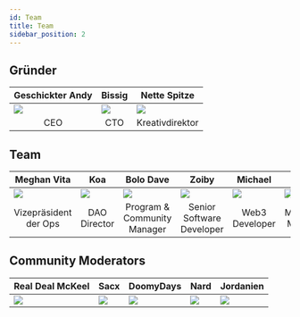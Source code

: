 ```yaml
---
id: Team
title: Team
sidebar_position: 2
---
```


## Gründer

| Geschickter Andy          | Bissig                    | Nette Spitze              |
| ------------------------- | ------------------------- | ------------------------- |
| ![](/img/NiftyAndy.png)   | ![](/img/snarfy.png)      | ![](/img/NiftySpike.png)  |
| <div align="center"> CEO </div> | <div align="center"> CTO </div> | <div align="center"> Kreativdirektor </div> |

## Team

| Meghan Vita               | Koa                       | Bolo Dave                 | Zoiby                     | Michael                    | Jeppe                     |
| ------------------------- | ------------------------- | ------------------------- | ------------------------- | -------------------------- | ------------------------- |
| ![](/img/NiftyMorgan.png) | ![](/img/koa.png)         | ![](/img/bolo.png)        | ![](/img/zoiby.png)       | ![](/img/NiftyMichael.png) | ![](/img/jeppe.png)       |
| <div align="center"> Vizepräsident der Ops </div> | <div align="center"> DAO Director </div> | <div align="center"> Program & Community Manager </div> | <div align="center"> Senior Software Developer </div> | <div align="center"> Web3 Developer </div>  | <div align="center"> Marketing Manager </div> |

## Community Moderators

| <div align="center"> Real Deal McKeel </div> | <div align="center"> Sacx </div> | <div align="center"> DoomyDays </div> | <div align="center"> Nard </div> | <div align="center"> Jordanien </div> |
| ------------------------- | -------------------------- | -------------------------- | -------------------------- | -------------------------- |
| ![](/img/realdeal.png)    | ![](/img/sacx.png)         | ![](/img/doomy.png)        | ![](/img/nard.png)         | ![](/img/jordan.png)       |
